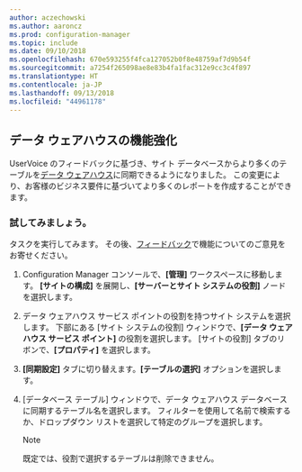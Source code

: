 ```yaml
---
author: aczechowski
ms.author: aaroncz
ms.prod: configuration-manager
ms.topic: include
ms.date: 09/10/2018
ms.openlocfilehash: 670e593255f4fca127052b0f8e48759af7d9b54f
ms.sourcegitcommit: a7254f265098ae8e83b4fa1fac312e9cc3c4f897
ms.translationtype: HT
ms.contentlocale: ja-JP
ms.lasthandoff: 09/13/2018
ms.locfileid: "44961178"
---
```

## <a name="bkmk_dataw"></a> データ ウェアハウスの機能強化
<!--1358870--> 

UserVoice のフィードバックに基づき、サイト データベースからより多くのテーブルを[データ ウェアハウス](/sccm/core/servers/manage/data-warehouse)に同期できるようになりました。 この変更により、お客様のビジネス要件に基づいてより多くのレポートを作成することができます。

### <a name="try-it-out"></a>試してみましょう。

タスクを実行してみます。 その後、[フィードバック](/sccm/core/understand/find-help#product-feedback)で機能についてのご意見をお寄せください。

1. Configuration Manager コンソールで、**[管理]** ワークスペースに移動します。 **[サイトの構成]** を展開し、**[サーバーとサイト システムの役割]** ノードを選択します。  

2. データ ウェアハウス サービス ポイントの役割を持つサイト システムを選択します。 下部にある [サイト システムの役割] ウィンドウで、**[データ ウェアハウス サービス ポイント]** の役割を選択します。 [サイトの役割] タブのリボンで、**[プロパティ]** を選択します。  

3. **[同期設定]** タブに切り替えます。**[テーブルの選択]** オプションを選択します。  

4. [データベース テーブル] ウィンドウで、データ ウェアハウス データベースに同期するテーブル名を選択します。 フィルターを使用して名前で検索するか、ドロップダウン リストを選択して特定のグループを選択します。  

    > [!Note]  
    > 既定では、役割で選択するテーブルは削除できません。  

